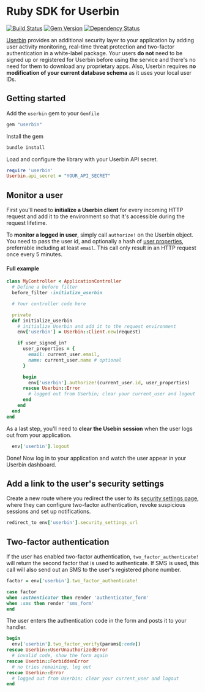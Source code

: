 # Ruby SDK for Userbin

[![Build Status](https://travis-ci.org/userbin/userbin-ruby.png)](https://travis-ci.org/userbin/userbin-ruby)
[![Gem Version](https://badge.fury.io/rb/userbin.png)](http://badge.fury.io/rb/userbin)
[![Dependency Status](https://gemnasium.com/userbin/userbin-ruby.png)](https://gemnasium.com/userbin/userbin-ruby)


[Userbin](https://userbin.com) provides an additional security layer to your application by adding user activity monitoring, real-time threat protection and two-factor authentication in a white-label package. Your users **do not** need to be signed up or registered for Userbin before using the service and there's no need for them to download any proprietary apps. Also, Userbin requires **no modification of your current database schema** as it uses your local user IDs.

<!-- Your users can now easily activate two-factor authentication, configure the level of security in terms of monitoring and notifications and take action on suspicious behaviour. These settings are available as a per-user security settings page which is easily customized to fit your current layout. -->

## Getting started

Add the `userbin` gem to your `Gemfile`

```ruby
gem "userbin"
```

Install the gem

```bash
bundle install
```

Load and configure the library with your Userbin API secret.

```ruby
require 'userbin'
Userbin.api_secret = "YOUR_API_SECRET"
```

## Monitor a user

First you'll need to **initialize a Userbin client** for every incoming HTTP request and add it to the environment so that it's accessible during the request lifetime.

To **monitor a logged in user**, simply call `authorize!` on the Userbin object. You need to pass the user id, and optionally a hash of [user properties](.), preferrable including at least `email`. This call only result in an HTTP request once every 5 minutes.

#### Full example

```ruby
class MyController < ApplicationController
  # Define a before filter
  before_filter :initialize_userbin

  # Your controller code here

  private
  def initialize_userbin
    # initialize Userbin and add it to the request environment
    env['userbin'] = Userbin::Client.new(request)

    if user_signed_in?
      user_properties = {
        email: current_user.email,
        name: current_user.name # optional
      }

      begin
        env['userbin'].authorize!(current_user.id, user_properties)
      rescue Userbin::Error
        # logged out from Userbin; clear your current_user and logout
      end
    end
  end
end
```

As a last step, you'll need to **clear the Usebin session** when the user logs out from your application.

```ruby
  env['userbin'].logout
```

Done! Now log in to your application and watch the user appear in your Userbin dashboard.

## Add a link to the user's security settings

Create a new route where you redirect the user to its [security settings page](.), where they can configure two-factor authentication, revoke suspicious sessions and set up notifications.

```ruby
redirect_to env['userbin'].security_settings_url
```

## Two-factor authentication

If the user has enabled two-factor authentication, `two_factor_authenticate!` will return the second factor that is used to authenticate. If SMS is used, this call will also send out an SMS to the user's registered phone number.

```ruby
factor = env['userbin'].two_factor_authenticate!

case factor
when :authenticator then render 'authenticator_form'
when :sms then render 'sms_form'
end
```

The user enters the authentication code in the form and posts it to your handler.

```ruby
begin
  env['userbin'].two_factor_verify(params[:code])
rescue Userbin::UserUnauthorizedError
  # invalid code, show the form again
rescue Userbin::ForbiddenError
  # no tries remaining, log out
rescue Userbin::Error
  # logged out from Userbin; clear your current_user and logout
end
```
